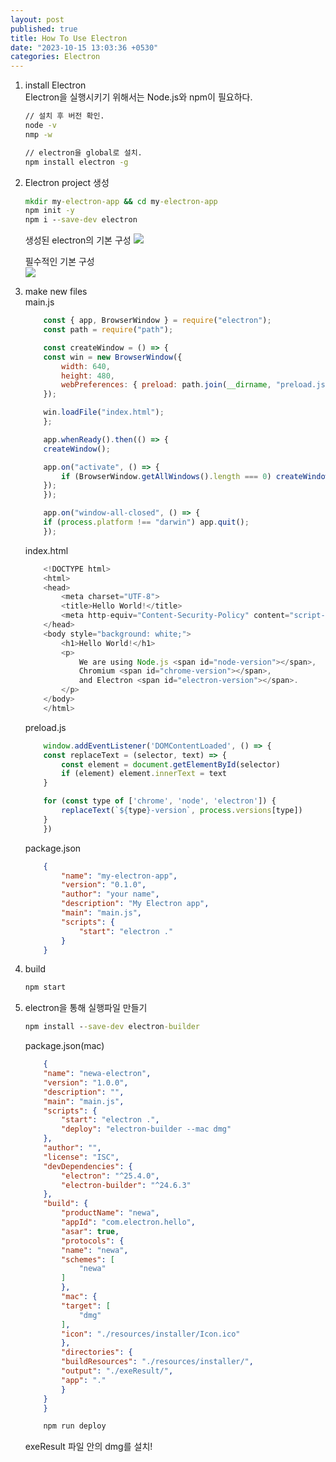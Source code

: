 ```yaml
---
layout: post
published: true
title: How To Use Electron
date: "2023-10-15 13:03:36 +0530"
categories: Electron
---
```


1. install Electron   
   Electron을 실행시키기 위해서는 Node.js와 npm이 필요하다.
    ```cmd
    // 설치 후 버전 확인.
    node -v
    nmp -w
    ```

    ```cmd
    // electron을 global로 설치.
    npm install electron -g
    ```

2. Electron project 생성
    ```cmd
    mkdir my-electron-app && cd my-electron-app
    npm init -y
    npm i --save-dev electron
    ```

    생성된 electron의 기본 구성
    ![](https://github.com/Sujinkim-625/Sujinkim-625.github.io/blob/58f0232d07c307e8229a5afa64413a8a69bd9cf7/assets/img/github1015.png?raw=true)

    필수적인 기본 구성   
    ![](https://github.com/Sujinkim-625/Sujinkim-625.github.io/blob/1bb4757f37badb1c66f8a6fed98c84692629b04a/assets/img/github1015electron.png?raw=true)

3. make new files   
    main.js
    ```javascript
        const { app, BrowserWindow } = require("electron");
        const path = require("path");

        const createWindow = () => {
        const win = new BrowserWindow({
            width: 640,
            height: 480,
            webPreferences: { preload: path.join(__dirname, "preload.js") },
        });

        win.loadFile("index.html");
        };

        app.whenReady().then(() => {
        createWindow();

        app.on("activate", () => {
            if (BrowserWindow.getAllWindows().length === 0) createWindow();
        });
        });

        app.on("window-all-closed", () => {
        if (process.platform !== "darwin") app.quit();
        });
    ```

    index.html
    ```javascript
        <!DOCTYPE html>
        <html>
        <head>
            <meta charset="UTF-8">
            <title>Hello World!</title>
            <meta http-equiv="Content-Security-Policy" content="script-src 'self' 'unsafe-inline';" />
        </head>
        <body style="background: white;">
            <h1>Hello World!</h1>
            <p>
                We are using Node.js <span id="node-version"></span>,
                Chromium <span id="chrome-version"></span>,
                and Electron <span id="electron-version"></span>.
            </p>
        </body>
        </html>
    ```

    preload.js
    ```javascript
        window.addEventListener('DOMContentLoaded', () => {
        const replaceText = (selector, text) => {
            const element = document.getElementById(selector)
            if (element) element.innerText = text
        }

        for (const type of ['chrome', 'node', 'electron']) {
            replaceText(`${type}-version`, process.versions[type])
        }
        })
    ```

    package.json 
    ```json
        {
            "name": "my-electron-app",
            "version": "0.1.0",
            "author": "your name",
            "description": "My Electron app",
            "main": "main.js",
            "scripts": {
                "start": "electron ."
            }
        }
    ```

4. build 
    ```cmd
    npm start
    ```

5. electron을 통해 실행파일 만들기
    ```cmd
    npm install --save-dev electron-builder
    ```    

    package.json(mac)
    ```json
        {
        "name": "newa-electron",
        "version": "1.0.0",
        "description": "",
        "main": "main.js",
        "scripts": {
            "start": "electron .",
            "deploy": "electron-builder --mac dmg"
        },
        "author": "",
        "license": "ISC",
        "devDependencies": {
            "electron": "^25.4.0",
            "electron-builder": "^24.6.3"
        },
        "build": {
            "productName": "newa",
            "appId": "com.electron.hello",
            "asar": true,
            "protocols": {
            "name": "newa",
            "schemes": [
                "newa"
            ]
            },
            "mac": {
            "target": [
                "dmg"
            ],
            "icon": "./resources/installer/Icon.ico"
            },
            "directories": {
            "buildResources": "./resources/installer/",
            "output": "./exeResult/",
            "app": "."
            }
        }
        }
    ```
    ```cmd
        npm run deploy
    ```
    exeResult 파일 안의 dmg를 설치!